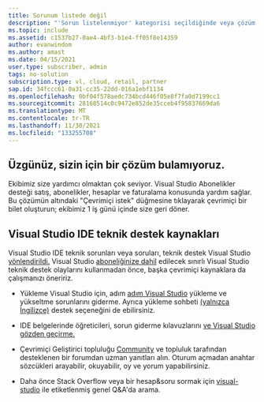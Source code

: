 ```yaml
---
title: Sorunum listede değil
description: "'Sorun listelenmiyor' kategorisi seçildiğinde veya çözüm bulunamadı olduğunda gösterilen çözüm"
ms.topic: include
ms.assetid: c1537b27-0ae4-4bf3-b1e4-ff05f8e14359
author: evanwindom
ms.author: amast
ms.date: 04/15/2021
user.type: subscriber, admin
tags: no-solution
subscription.type: vl, cloud, retail, partner
sap.id: 34fccc61-0a31-cc35-22dd-016a1ebf1134
ms.openlocfilehash: 0bf04f578aedc734bcd446f05e8f7fa0d7199cc1
ms.sourcegitcommit: 28168514c0c9472e852de35cceb4f95837669da6
ms.translationtype: MT
ms.contentlocale: tr-TR
ms.lasthandoff: 11/30/2021
ms.locfileid: "133255708"
---
```

## <a name="sorry-we-couldnt-find-a-solution-for-you"></a>Üzgünüz, sizin için bir çözüm bulamıyoruz. 

Ekibimiz size yardımcı olmaktan çok seviyor. Visual Studio Abonelikler desteği satış, abonelikler, hesaplar ve faturalama konusunda yardım sağlar. Bu çözümün altındaki "Çevrimiçi istek" düğmesine tıklayarak çevrimiçi bir bilet oluşturun; ekibimiz 1 iş günü içinde size geri döner. 

## <a name="visual-studio-ide-technical-support-resources"></a>Visual Studio IDE teknik destek kaynakları  

Visual Studio IDE teknik sorunları veya soruları, teknik destek Visual Studio [yönlendirildi.](https://visualstudio.microsoft.com/vs/support/) Visual Studio [aboneliğinize dahil](https://docs.microsoft.com/visualstudio/subscriptions/vs-tech-support) edilecek sınırlı Visual Studio teknik destek olaylarını kullanmadan önce, başka çevrimiçi kaynaklara da çalışmanızı öneririz.

- Yükleme Visual Studio için, adım [adım Visual Studio](https://docs.microsoft.com/visualstudio/install/troubleshooting-installation-issues) yükleme ve yükseltme sorunlarını giderme. Ayrıca yükleme sohbeti [(yalnızca İngilizce)](https://visualstudio.microsoft.com/vs/support/#talktous) destek seçeneğini de ebilirsiniz.

- IDE belgelerinde öğreticileri, sorun giderme kılavuzlarını [ve Visual Studio gözden geçirme.](https://docs.microsoft.com/visualstudio/ide/) 

- Çevrimiçi Geliştirici topluluğu [Community](https://developercommunity.visualstudio.com/) ve topluluk tarafından desteklenen bir forumdan uzman yanıtları alın. Oturum açmadan anahtar sözcükleri arayabilir, okuyabilir, oy ve yorum yapabilirsiniz.  

- Daha önce Stack Overflow veya bir hesap&soru sormak için [visual-studio](https://stackoverflow.com/questions/tagged/visual-studio?tab=Newest) ile etiketlenmiş genel Q&A'da arama.  



